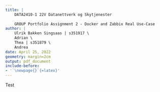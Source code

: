 ```yaml
---
title: |
    DATA2410-1 22V Datanettverk og Skytjenester
    
    GROUP Portfolio Assignment 2 - Docker and Zabbix Real Use-Case
author: | 
    Ulrik Bakken Singsaas | s351917 \
    Adrian \
    Thea | s351879 \
    Andrea
date: April 25, 2022
geometry: margin=2cm
output: pdf_document
include-before:
- '`\newpage{}`{=latex}'
---
```


<!--  command to run: 
pandoc rapport.md -s -o rapport.pdf --pdf-engine=xelatex --variable monofont="SFMono Nerd Font Mono" --toc --highlight-style=tango
 -->

Test